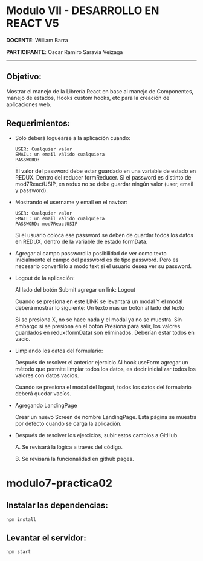 # Modulo VII **- DESARROLLO EN REACT V5**

**DOCENTE**: William Barra

**PARTICIPANTE**: Oscar Ramiro Saravia Veizaga

---

## Objetivo:

Mostrar el manejo de la Librería React en base al manejo de Componentes, manejo de estados, Hooks custom hooks, etc para la creación de aplicaciones web.

## Requerimientos:

- Solo deberá loguearse a la aplicación cuando:
    ```
    USER: Cualquier valor
    EMAIL: un email válido cualquiera
    PASSWORD: 
    ```
    El valor del password debe estar guardado en una variable de estado en REDUX. Dentro del reducer formReducer. Si el password es distinto de mod7ReactUSIP, en redux no se debe guardar ningún valor (user, email y password).

- Mostrando el username y email en el navbar:
    ```
    USER: Cualquier valor
    EMAIL: un email válido cualquiera
    PASSWORD: mod7ReactUSIP
    ```
    Si el usuario coloca ese password se deben de guardar todos los datos en REDUX, dentro de la variable de estado formData.

- Agregar al campo password la posibilidad de ver como texto
    Inicialmente el campo del password es de tipo password. Pero es necesario convertirlo a modo text si el usuario desea ver su password.

- Logout de la aplicación:

    Al lado del botón Submit agregar un link: Logout

    Cuando se presiona en este LINK se levantará un modal
    Y el modal deberá mostrar lo siguiente: Un texto mas un botón al lado del texto

    Si se presiona X, no se hace nada y el modal ya no se muestra.
    Sin embargo sí se presiona en el botón Presiona para salir, los valores guardados en redux(formData) son eliminados. Deberían estar todos en vacío.

- Limpiando los datos del formulario:

    Después de resolver el anterior ejercicio
    Al hook useForm agregar un método que permite limpiar todos los datos, es decir inicializar todos los valores con datos vacíos.

    Cuando se presiona el modal del logout, todos los datos del formulario deberá quedar vacíos.

- Agregando LandingPage

    Crear un nuevo Screen de nombre LandingPage.
    Esta página se muestra por defecto cuando se carga la aplicación.

- Después de resolver los ejercicios, subir estos cambios a GitHub.

    A. Se revisará la lógica a través del código.

    B. Se revisará la funcionalidad en github pages.
# modulo7-practica02

## Instalar las dependencias:
```
npm install
```

## Levantar el servidor: 
```
npm start
```